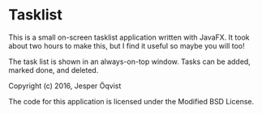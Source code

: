 Tasklist
========

This is a small on-screen tasklist application written with JavaFX.
It took about two hours to make this, but I find it useful so maybe you will too!

The task list is shown in an always-on-top window. Tasks can be added, marked
done, and deleted.

Copyright (c) 2016, Jesper Öqvist

The code for this application is licensed under the Modified BSD License.

